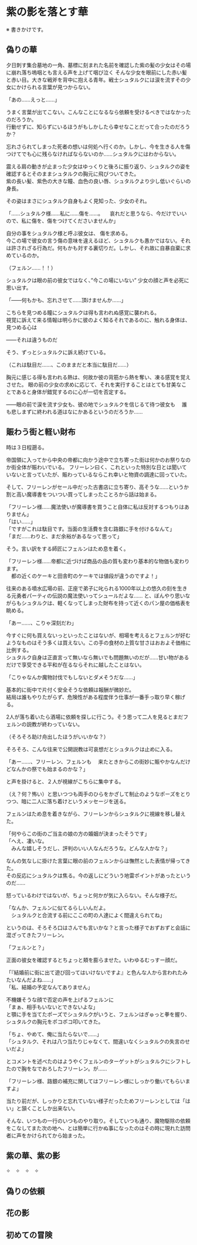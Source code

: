 # 紫の影を落とす華

※ 書きかけです。

## 偽りの華

夕日刺す集合墓地の一角、墓標に刻まれた名前を確認した紫の髪の少女はその場に崩れ落ち嗚咽とも言える声を上げて咽び泣く
そんな少女を眼前にした赤い髪と赤い目。大きな戦斧を背中に抱える青年。戦士シュタルクには涙を流すその少女にかけられる言葉が見つからない。

「あの……えっと……」

うまく言葉が出てこない。こんなことになるなら依頼を受けるべきではなかったのだろうか。  
行動せずに、知らずにいるほうがもしかしたら幸せなことだって合ったのだろうか？

忘れさられてしまった死者の想いは何処へ行くのか。しかし、今を生きる人を傷つけてでも心に残らなければならないのか……シュタルクにはわからない。

震える肩の動きが止まった少女はゆっくりと後ろに振り返り、シュタルクの姿を確認するとそのままシュタルクの胸元に飛びついてきた。  
紫の長い髪、紫色の大きな瞳、血色の良い唇、シュタルクより少し低いぐらいの身長。

その姿はまさにシュタルク自身もよく見知った、少女のそれ。

「……シュタルク様……私に……傷を……。
　哀れだと思うなら、今だけでいいので、私に傷を、傷をつけてくださいませんか」

自分の事をシュタルク様と呼ぶ彼女は、 傷を求める。  
今この場で彼女の言う傷の意味を違えるほど、シュタルクも愚かではない。それは許されざる行為だ。何もかも対する裏切りだ。しかし、それ故に自暴自棄に求めているのか。

（フェルン……！！）

シュタルクは眼の前の彼女ではなく、”今この場にいない” 少女の顔と声を必死に思い出す。

「――何もかも、忘れさせて……頂けませんか……」

こちらを見つめる瞳にシュタルクは得も言われぬ感覚に襲われる。  
視覚に訴えて来る情報は明らかに彼のよく知るそれであるのに、触れる身体は、見つめる心は

――それは違うものだ

そう、ずっとシュタルクに訴え続けている。

（これは駄目だ……、このままだと本当に駄目だ……）

胸元に感じる得も言われる熱は、何故か彼の背筋から熱を奪い、凍る感覚を覚えさせた。
眼の前の少女の求めに応じて、それを実行することはとても甘美なことであると身体が錯覚するのに心が一切を否定する。

――眼の前で涙を流す少女も、彼の地でシュタルクを信じるて待つ彼女も
　誰も悲しまずに終われる道はなにかあるというのだろうか……

## 賑わう街と軽い財布

時は３日程遡る。  

帝国領に入ってから中央の帝都に向かう途中で立ち寄った街は何かのお祭りなのか街全体が賑わいでいる。
フリーレン曰く、これといった特別な日とは聞いていないと言っていたが、賑わっているならこれ幸いと物資の調達に回っていた。

そして、フリーレンがセール中だった古書店に立ち寄り、高そうな……というか割と高い魔導書をついつい買ってしまったことろから話は始まる。

「フリーレン様……魔法使いが魔導書を買うこと自体に私は反対するつもりはありません」  
「はい……」  
「ですがこれは駄目です。当面の生活費を含む路銀に手を付けるなんて」  
「まだ……わりと、まだ余裕があるなって思って」  

そう。言い訳をする師匠にフェルンはため息を着く。

「フリーレン様……帝都に近づけば商品の品の質も変わり基本的な物価も変わります。  
　都の近くのケーキと田舎町のケーキでは値段が違うのですよ！」

往来のある噴水広場の前、正座で弟子に叱られる1000年以上の悠久の刻を生きる元勇者パーティの伝説の魔法使いってシュールだよな……
と、ぼんやり思いながらもシュタルクは、軽くなってしまった財布を持って近くのパン屋の価格表を眺める。

「あー……、こりゃ深刻だわ」

今すぐに何も買えないっといったことはないが、相場を考えるとフェルンが好むようなものはそう多くは買えない。この手の食材の上質な甘さはおおよそ価格に比例する。  
シュタルク自身は正直言って無いなら無いでも問題無いのだが……甘い物があるだけで享受できる平和が在るならそれに越したことはない。

「こりゃなんか魔物討伐でもしないとダメそうだな……」

基本的に街中で片付く安全そうな依頼は報酬が微妙だ。  
結局は誰もやりたがらず、危険性がある程度伴う仕事が一番手っ取り早く稼げる。  

2人が落ち着いたら酒場に依頼を探しに行こう。そう思って二人を見るとまだフェルンの説教が終わっていない。

（そろそろ助け舟出したほうがいいかな？）

そろそろ、こんな往来で公開説教は可哀想だとシュタルクは止めに入る。

「あー……、フリーレン、フェルンも
　来たときからこの街妙に賑やかなんだけどなんかの祭でも始まるのかな？」

と声を掛けると、２人が視線がこちらに集中する。

（え？何？怖い）と思いつつも両手のひらをかざして制止のようなポーズをとりつつ、暗に二人に落ち着けというメッセージを送る。

フェルンはため息を着きながら、フリーレンからシュタルクに視線を移し替えた。

「何やらこの街のご当主の娘の方の婚姻が決まったそうです」  
「へえ、凄いな。  
　みんな嬉しそうだし、評判のいい人なんだろうな。どんな人かな？」

なんの気なしに掛けた言葉に眼の前のフェルンからは憮然とした表情が帰ってきた。  
その反応にシュタルクは焦る。今の返しにどういう地雷ポイントがあったというのだ……

怒っているわけではないが、ちょっと何かが気に入らない。そんな様子だ。

「なんか、フェルンに似てるらしいんだよ。  
　シュタルクと合流する前にここの町の人達によく間違えられてね」

というのは、そろそろ口はさんでも言いかな？と言った様子でおずおずと会話に混ざってきたフリーレン。

「フェルンと？」

正面の彼女を確認するとちょっと頬を膨らませた。いわゆるむっすー顔だ。

「『結婚前に街に出て遊び回ってはいけないですよ』と色んな人から言われたみたいなんだよね……」  
「私、結婚の予定なんてありません」

不機嫌そうな顔で否定の声を上げるフェルンに  
「まぁ、相手もいないとできないよな」  
と顎に手を当てたポーズでシュタルクがいうと、フェルンはぎゅっと拳を握り、シュタルクの胸元をポコポコ叩いてきた。

「ちょ、やめて、俺に当たらないで……」  
「シュタルク、それは八つ当たりじゃなくて、間違いなくシュタルクの失言のせいだよ」  

とコメントを述べたのはようやくフェルンのターゲットがシュタルクにシフトしたので胸をなでおろしたフリーレン。が……

「フリーレン様、路銀の補充に関してはフリーレン様にしっかり働いてもらいますよ」

当たり前だが、しっかりと忘れていない様子だったためフリーレンとしては「はい」と頷くことしか出来ない。

そんな、いつもの一行のいつものやり取り。そしていつも通り、魔物駆除の依頼をこなしてまた次の地へ、とは簡単に行かぬ事になったのはその時に現れた訪問者に声をかけられてから始まった。

## 紫の華、紫の影

✧　✧　✧　✧



## 偽りの依頼


## 花の影


## 初めての冒険

